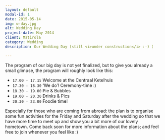 ```yaml
---
layout: default
modal-id: 1
date: 2015-05-14
img: w-day.jpg
alt: Wedding Day
project-date: May 2014
client: Matirola
category: Wedding
description: Our Wedding Day (still <i>under construction</i> :-) )

---
```

The program of our big day is not yet finalized, but to give you already a small glimpse, the program will roughly look like this:

* `17.00 - 17.15` Welcome at the Centraal Ketelhuis
* `17.30 - 18.30` ‘We do’! Ceremony-time :)
* `18.30 - 19.00` Pie & Bubbles 
* `19.00 - 20.30` Drinks & Pics
* `20.30 - 23.00` Foodie time!

Especially for those who are coming from abroad: the plan is to organise some fun activities for the Friday and Saturday after the wedding so that we have more time to meet up and show you a bit more of our lovely hometown. Come back soon for more information about the plans; and feel free to join whenever you feel like :) 


